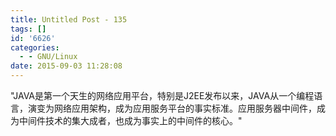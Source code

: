 ```yaml
---
title: Untitled Post - 135
tags: []
id: '6626'
categories:
  - - GNU/Linux
date: 2015-09-03 11:28:08
---
```


"JAVA是第一个天生的网络应用平台，特别是J2EE发布以来，JAVA从一个编程语言，演变为网络应用架构，成为应用服务平台的事实标准。应用服务器中间件，成为中间件技术的集大成者，也成为事实上的中间件的核心。"